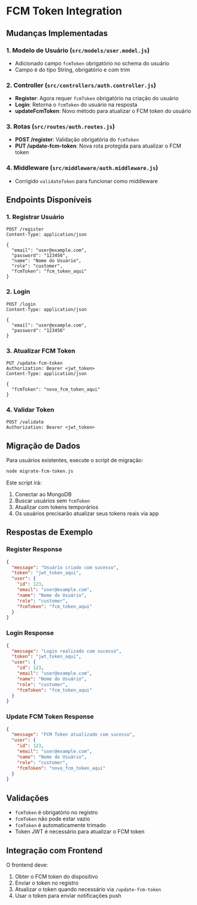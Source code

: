 # FCM Token Integration

## Mudanças Implementadas

### 1. Modelo de Usuário (`src/models/user.model.js`)
- Adicionado campo `fcmToken` obrigatório no schema do usuário
- Campo é do tipo String, obrigatório e com trim

### 2. Controller (`src/controllers/auth.controller.js`)
- **Register**: Agora requer `fcmToken` obrigatório na criação do usuário
- **Login**: Retorna o `fcmToken` do usuário na resposta
- **updateFcmToken**: Novo método para atualizar o FCM token do usuário

### 3. Rotas (`src/routes/auth.routes.js`)
- **POST /register**: Validação obrigatória do `fcmToken`
- **PUT /update-fcm-token**: Nova rota protegida para atualizar o FCM token

### 4. Middleware (`src/middleware/auth.middleware.js`)
- Corrigido `validateToken` para funcionar como middleware

## Endpoints Disponíveis

### 1. Registrar Usuário
```http
POST /register
Content-Type: application/json

{
  "email": "user@example.com",
  "password": "123456",
  "name": "Nome do Usuário",
  "role": "customer",
  "fcmToken": "fcm_token_aqui"
}
```

### 2. Login
```http
POST /login
Content-Type: application/json

{
  "email": "user@example.com",
  "password": "123456"
}
```

### 3. Atualizar FCM Token
```http
PUT /update-fcm-token
Authorization: Bearer <jwt_token>
Content-Type: application/json

{
  "fcmToken": "novo_fcm_token_aqui"
}
```

### 4. Validar Token
```http
POST /validate
Authorization: Bearer <jwt_token>
```

## Migração de Dados

Para usuários existentes, execute o script de migração:

```bash
node migrate-fcm-token.js
```

Este script irá:
1. Conectar ao MongoDB
2. Buscar usuários sem `fcmToken`
3. Atualizar com tokens temporários
4. Os usuários precisarão atualizar seus tokens reais via app

## Respostas de Exemplo

### Register Response
```json
{
  "message": "Usuário criado com sucesso",
  "token": "jwt_token_aqui",
  "user": {
    "id": 123,
    "email": "user@example.com",
    "name": "Nome do Usuário",
    "role": "customer",
    "fcmToken": "fcm_token_aqui"
  }
}
```

### Login Response
```json
{
  "message": "Login realizado com sucesso",
  "token": "jwt_token_aqui",
  "user": {
    "id": 123,
    "email": "user@example.com",
    "name": "Nome do Usuário",
    "role": "customer",
    "fcmToken": "fcm_token_aqui"
  }
}
```

### Update FCM Token Response
```json
{
  "message": "FCM Token atualizado com sucesso",
  "user": {
    "id": 123,
    "email": "user@example.com",
    "name": "Nome do Usuário",
    "role": "customer",
    "fcmToken": "novo_fcm_token_aqui"
  }
}
```

## Validações

- `fcmToken` é obrigatório no registro
- `fcmToken` não pode estar vazio
- `fcmToken` é automaticamente trimado
- Token JWT é necessário para atualizar o FCM token

## Integração com Frontend

O frontend deve:
1. Obter o FCM token do dispositivo
2. Enviar o token no registro
3. Atualizar o token quando necessário via `/update-fcm-token`
4. Usar o token para enviar notificações push 